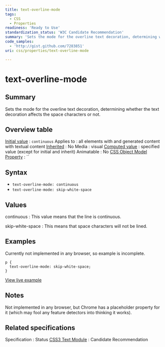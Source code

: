 ```yaml
---
title: text-overline-mode
tags:
  - CSS
  - Properties
readiness: 'Ready to Use'
standardization_status: 'W3C Candidate Recommendation'
summary: 'Sets the mode for the overline text decoration, determining whether the text decoration affects the space characters or not.'
code_samples:
  - 'http://gist.github.com/7283851'
uri: css/properties/text-overline-mode

---
```

# text-overline-mode

## Summary

Sets the mode for the overline text decoration, determining whether the text decoration affects the space characters or not.

## Overview table

[Initial value](/css/concepts/initial_value)
:   `continuous`
Applies to
:   all elements with and generated content with textual content
[Inherited](/css/concepts/inherited)
:   No
Media
:   visual
[Computed value](/css/concepts/computed_value)
:   specified value (except for initial and inherit)
Animatable
:   No
[CSS Object Model Property](/css/concepts/cssom)
:   ``

## Syntax

-   `text-overline-mode: continuous`
-   `text-overline-mode: skip-white-space`

## Values

continuous
:   This value means that the line is continuous.

skip-white-space
:   This means that space characters will not be lined.

## Examples

Currently not implemented in any browser, so example is incomplete.

``` {.css}
p {
  text-overline-mode: skip-white-space;
}
```

[View live example](http://code.webplatform.org/gist/7283851)

## Notes

Not implemented in any browser, but Chrome has a placeholder property for it (which may fool any feature detectors into thinking it works).

## Related specifications

Specification
:   Status
[CSS3 Text Module](http://www.w3.org/TR/2003/CR-css3-text-20030514/#text-decoration-mode)
:   Candidate Recommendation


